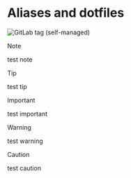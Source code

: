 # Aliases and dotfiles

<img alt="GitLab tag (self-managed)" src="https://img.shields.io/gitlab/v/tag/opensource/aliases-and-dotfiles?gitlab_url=https%3A%2F%2Fgitlab.dc5.cz&include_prereleases&sort=semver&style=plastic">

> [!NOTE]
> test note

>[!TIP]
> test tip

>[!IMPORTANT]
>test important

>[!WARNING]
>test warning

>[!CAUTION]
>test caution
